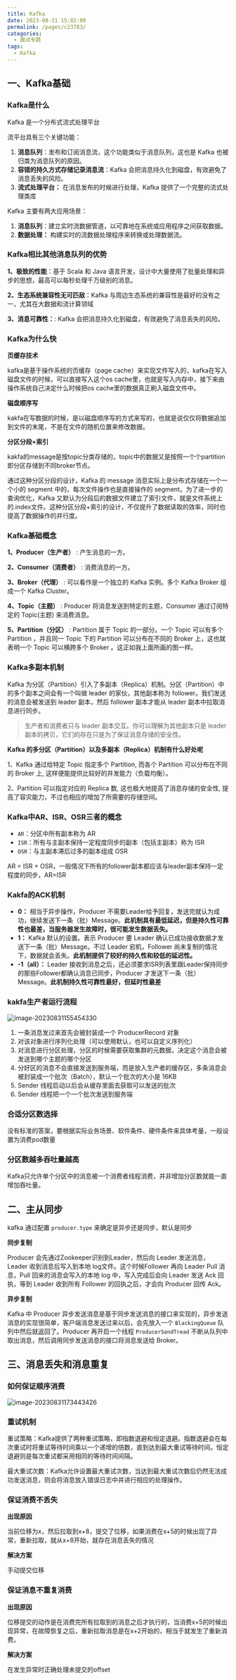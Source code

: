 ```yaml
---
title: Kafka
date: 2023-08-31 15:02:00
permalink: /pages/c23783/
categories: 
  - 面试专题
tags: 
  - Kafka
---
```


## 一、Kafka基础

### Kafka是什么

Kafka 是一个分布式流式处理平台

流平台具有三个关键功能：

1. **消息队列**：发布和订阅消息流，这个功能类似于消息队列，这也是 Kafka 也被归类为消息队列的原因。
2. **容错的持久方式存储记录消息流**：Kafka 会把消息持久化到磁盘，有效避免了消息丢失的风险。
3. **流式处理平台：** 在消息发布的时候进行处理，Kafka 提供了一个完整的流式处理类库

Kafka 主要有两大应用场景：

1. **消息队列**：建立实时流数据管道，以可靠地在系统或应用程序之间获取数据。
2. **数据处理：** 构建实时的流数据处理程序来转换或处理数据流。

### Kafka相比其他消息队列的优势

**1、极致的性能**：基于 Scala 和 Java 语言开发，设计中大量使用了批量处理和异步的思想，最高可以每秒处理千万级别的消息。

**2、生态系统兼容性无可匹敌**：Kafka 与周边生态系统的兼容性是最好的没有之一，尤其在大数据和流计算领域

**3、消息可靠性：**: Kafka 会把消息持久化到磁盘，有效避免了消息丢失的风险。

### Kafka为什么快

**页缓存技术**

kafka是基于操作系统的页缓存（page cache）来实现文件写入的，kafka在写入磁盘文件的时候，可以直接写入这个os cache里，也就是写入内存中，接下来由操作系统自己决定什么时候把os cache里的数据真正刷入磁盘文件中。

**磁盘顺序写**

kakfa在写数据的时候，是以磁盘顺序写的方式来写的，也就是说仅仅将数据追加到文件的末尾，不是在文件的随机位置来修改数据。

**分区分段+索引**

kakfa的message是按topic分类存储的，topic中的数据又是按照一个个partition即分区存储到不同broker节点。

通过这种分区分段的设计，Kafka 的 message 消息实际上是分布式存储在一个一个小的 segment 中的，每次文件操作也是直接操作的 segment。为了进一步的查询优化，Kafka 又默认为分段后的数据文件建立了索引文件，就是文件系统上的.index文件。这种分区分段+索引的设计，不仅提升了数据读取的效率，同时也提高了数据操作的并行度。

### Kafka基础概念

**1、Producer（生产者）** : 产生消息的一方。

**2、Consumer（消费者）** : 消费消息的一方。

**3、Broker（代理）** : 可以看作是一个独立的 Kafka 实例。多个 Kafka Broker 组成一个 Kafka Cluster。

**4、Topic（主题）** : Producer 将消息发送到特定的主题，Consumer 通过订阅特定的 Topic(主题) 来消费消息。

**5、Partition（分区）** : Partition 属于 Topic 的一部分。一个 Topic 可以有多个 Partition ，并且同一 Topic 下的 Partition 可以分布在不同的 Broker 上，这也就表明一个 Topic 可以横跨多个 Broker 。这正如我上面所画的图一样。

### Kafka多副本机制

 Kafka 为分区（Partition）引入了多副本（Replica）机制。分区（Partition）中的多个副本之间会有一个叫做 leader 的家伙，其他副本称为 follower。我们发送的消息会被发送到 leader 副本，然后 follower 副本才能从 leader 副本中拉取消息进行同步。

> 生产者和消费者只与 leader 副本交互。你可以理解为其他副本只是 leader 副本的拷贝，它们的存在只是为了保证消息存储的安全性。

**Kafka 的多分区（Partition）以及多副本（Replica）机制有什么好处呢**

1、Kafka 通过给特定 Topic 指定多个 Partition, 而各个 Partition 可以分布在不同的 Broker 上, 这样便能提供比较好的并发能力（负载均衡）。

2、Partition 可以指定对应的 Replica 数, 这也极大地提高了消息存储的安全性, 提高了容灾能力，不过也相应的增加了所需要的存储空间。

### Kafka中AR、ISR、OSR三者的概念

- `AR`：分区中所有副本称为 AR
- `ISR`：所有与主副本保持一定程度同步的副本（包括主副本）称为 ISR
- `OSR`：与主副本滞后过多的副本组成 OSR

AR = ISR + OSR，一般情况下所有的follower副本都应该与leader副本保持一定程度的同步，AR=ISR

### Kakfa的ACK机制

- **0：** 相当于异步操作，Producer 不需要Leader给予回复，发送完就认为成功，继续发送下一条（批）Message。**此机制具有最低延迟，但是持久性可靠性也最差，当服务器发生故障时，很可能发生数据丢失。**
- **1：** Kafka 默认的设置。表示 Producer 要 Leader 确认已成功接收数据才发送下一条（批）Message。不过 Leader 宕机，Follower 尚未复制的情况下，数据就会丢失。**此机制提供了较好的持久性和较低的延迟性。**
- **-1（all）：** Leader 接收到消息之后，还必须要求ISR列表里跟Leader保持同步的那些Follower都确认消息已同步，Producer 才发送下一条（批）Message。**此机制持久性可靠性最好，但延时性最差**

### kakfa生产者运行流程

![image-20230831155454330](https://blog-1300853183.cos.ap-chengdu.myqcloud.com/img/image-20230831155454330.png)

1. 一条消息发过来首先会被封装成一个 ProducerRecord 对象
2. 对该对象进行序列化处理（可以使用默认，也可以自定义序列化）
3. 对消息进行分区处理，分区的时候需要获取集群的元数据，决定这个消息会被发送到哪个主题的哪个分区
4. 分好区的消息不会直接发送到服务端，而是放入生产者的缓存区，多条消息会被封装成一个批次（Batch），默认一个批次的大小是 16KB
5. Sender 线程启动以后会从缓存里面去获取可以发送的批次
6. Sender 线程把一个一个批次发送到服务端

### 合适分区数选择

没有标准的答案，要根据实际业务场景、软件条件、硬件条件来具体考量，一般设置为消费pod数量

### 分区数越多吞吐量越高

Kafka只允许单个分区中的消息被一个消费者线程消费，并非增加分区数就能一直增加吞吐量。

## 二、主从同步

kafka 通过配置 `producer.type` 来确定是异步还是同步，默认是同步

**同步复制**

Producer 会先通过Zookeeper识别到Leader，然后向 Leader 发送消息，Leader 收到消息后写入到本地 log文件。这个时候Follower 再向 Leader Pull 消息，Pull 回来的消息会写入的本地 log 中，写入完成后会向 Leader 发送 Ack 回执，等到 Leader 收到所有 Follower 的回执之后，才会向 Producer 回传 Ack。

**异步复制**

Kafka 中 Producer 异步发送消息是基于同步发送消息的接口来实现的，异步发送消息的实现很简单，客户端消息发送过来以后，会先放入一个 `BlackingQueue` 队列中然后就返回了。Producer 再开启一个线程 `ProducerSendTread` 不断从队列中取出消息，然后调用同步发送消息的接口将消息发送给 Broker。

## 三、消息丢失和消息重复

### 如何保证顺序消费

![image-20230831173443426](https://blog-1300853183.cos.ap-chengdu.myqcloud.com/img/image-20230831173443426.png)

### 重试机制

重试策略：Kafka提供了两种重试策略，即指数退避和恒定退避。指数退避会在每次重试时将重试等待时间乘以一个递增的倍数，直到达到最大重试等待时间。恒定退避则是每次重试都采用相同的等待时间间隔。

最大重试次数：Kafka允许设置最大重试次数，当达到最大重试次数后仍然无法成功发送消息，则会将消息放入错误日志中并进行相应的处理操作。

### 保证消费不丢失

**出现原因**

当前位移为x，然后拉取到x+8，提交了位移，如果消费在x+5的时候出现了异常，重新拉取，就从x+8开始，就存在消息丢失的情况

**解决方案**

手动提交位移

### 保证消息不重复消费

**出现原因**

位移提交的动作是在消费完所有拉取到的消息之后才执行的，当消费x+5的时候出现异常，在故障恢复之后，重新拉取消息是在x+2开始的，相当于就发生了重新消费。

**解决方案**

在发生异常时正确处理未提交的offset

